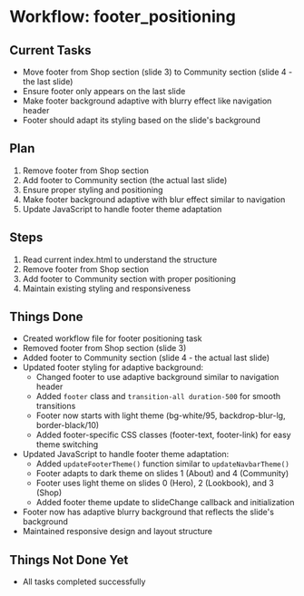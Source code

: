 # Workflow: footer_positioning

## Current Tasks

- Move footer from Shop section (slide 3) to Community section (slide 4 - the last slide)
- Ensure footer only appears on the last slide
- Make footer background adaptive with blurry effect like navigation header
- Footer should adapt its styling based on the slide's background

## Plan

1. Remove footer from Shop section
2. Add footer to Community section (the actual last slide)
3. Ensure proper styling and positioning
4. Make footer background adaptive with blur effect similar to navigation
5. Update JavaScript to handle footer theme adaptation

## Steps

1. Read current index.html to understand the structure
2. Remove footer from Shop section
3. Add footer to Community section with proper positioning
4. Maintain existing styling and responsiveness

## Things Done

- Created workflow file for footer positioning task
- Removed footer from Shop section (slide 3)
- Added footer to Community section (slide 4 - the actual last slide)
- Updated footer styling for adaptive background:
  - Changed footer to use adaptive background similar to navigation header
  - Added `footer` class and `transition-all duration-500` for smooth transitions
  - Footer now starts with light theme (bg-white/95, backdrop-blur-lg, border-black/10)
  - Added footer-specific CSS classes (footer-text, footer-link) for easy theme switching
- Updated JavaScript to handle footer theme adaptation:
  - Added `updateFooterTheme()` function similar to `updateNavbarTheme()`
  - Footer adapts to dark theme on slides 1 (About) and 4 (Community)
  - Footer uses light theme on slides 0 (Hero), 2 (Lookbook), and 3 (Shop)
  - Added footer theme update to slideChange callback and initialization
- Footer now has adaptive blurry background that reflects the slide's background
- Maintained responsive design and layout structure

## Things Not Done Yet

- All tasks completed successfully
